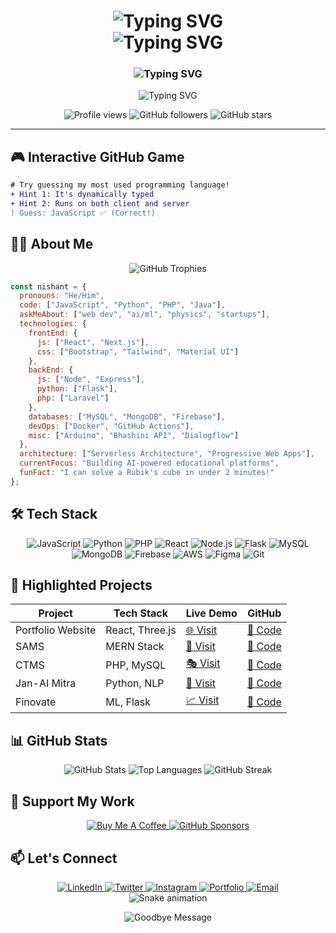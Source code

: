 <h1 align="center">
  <img src="https://readme-typing-svg.demolab.com?font=Fira+Code&weight=700&size=35&pause=1000&color=00F7FF&center=true&width=600&height=80&lines=Hi+👋,+I'm+Nishant" alt="Typing SVG" />
  <br/>
  <img src="https://readme-typing-svg.demolab.com?font=Fira+Code&weight=600&size=30&pause=1500&color=00F79B&center=true&width=800&height=50&lines=Sankar+Swain" alt="Typing SVG" />
</h1>

<h3 align="center">
  <img src="https://readme-typing-svg.demolab.com?font=Fira+Code&weight=500&size=22&pause=2000&color=F79E1B&center=true&width=800&repeat=false&lines=🚀+Full+Stack+Web+Developer+%7C+AI%2FML+Enthusiast+%7C+Physics%2FMath+Educator+%7C+Freelancer" alt="Typing SVG" />
</h3>

<p align="center">
  <img src="https://readme-typing-svg.demolab.com?font=Fira+Code&weight=500&size=22&pause=1000&color=F79E1B&center=true&width=800&lines=🧑‍💻+Full+Stack+Web+Developer;🔍+AI+%2F+ML+Enthusiast;🎓+Physics+%2F+Math+Mentor;💼+Freelancer+Developer;🌐+Passionate+Tech+Leader+%26+Problem+Solver;✨+Building+the+Future+with+Code" alt="Typing SVG" />
</p>

<div align="center">
  <img src="https://komarev.com/ghpvc/?username=Nishant18S&color=blueviolet&style=flat-square&label=PROFILE+VIEWS" alt="Profile views"/>
  <img src="https://img.shields.io/github/followers/Nishant18S?color=green&label=FOLLOWERS&style=for-the-badge" alt="GitHub followers"/>
  <img src="https://img.shields.io/github/stars/Nishant18S?affiliations=OWNER%2CCOLLABORATOR&color=yellow&label=STARS&style=for-the-badge" alt="GitHub stars"/>
</div>

---

## 🎮 Interactive GitHub Game
```diff
# Try guessing my most used programming language!
+ Hint 1: It's dynamically typed
+ Hint 2: Runs on both client and server
! Guess: JavaScript ✅ (Correct!)
```

## 🧑‍💻 About Me
<p align="center">
  <img src="https://github-profile-trophy.vercel.app/?username=Nishant18S&theme=onedark&row=1&column=7&margin-w=15&margin-h=15" alt="GitHub Trophies"/>
</p>

```javascript
const nishant = {
  pronouns: "He/Him",
  code: ["JavaScript", "Python", "PHP", "Java"],
  askMeAbout: ["web dev", "ai/ml", "physics", "startups"],
  technologies: {
    frontEnd: {
      js: ["React", "Next.js"],
      css: ["Bootstrap", "Tailwind", "Material UI"]
    },
    backEnd: {
      js: ["Node", "Express"],
      python: ["Flask"],
      php: ["Laravel"]
    },
    databases: ["MySQL", "MongoDB", "Firebase"],
    devOps: ["Docker", "GitHub Actions"],
    misc: ["Arduino", "Bhashini API", "Dialogflow"]
  },
  architecture: ["Serverless Architecture", "Progressive Web Apps"],
  currentFocus: "Building AI-powered educational platforms",
  funFact: "I can solve a Rubik's cube in under 2 minutes!"
};
```

## 🛠️ Tech Stack
<div align="center">
  <img src="https://img.shields.io/badge/-JavaScript-F7DF1E?style=for-the-badge&logo=javascript&logoColor=black" alt="JavaScript"/>
  <img src="https://img.shields.io/badge/-Python-3776AB?style=for-the-badge&logo=python&logoColor=white" alt="Python"/>
  <img src="https://img.shields.io/badge/-PHP-777BB4?style=for-the-badge&logo=php&logoColor=white" alt="PHP"/>
  <img src="https://img.shields.io/badge/-React-61DAFB?style=for-the-badge&logo=react&logoColor=black" alt="React"/>
  <img src="https://img.shields.io/badge/-Node.js-339933?style=for-the-badge&logo=node.js&logoColor=white" alt="Node.js"/>
  <img src="https://img.shields.io/badge/-Flask-000000?style=for-the-badge&logo=flask&logoColor=white" alt="Flask"/>
  <img src="https://img.shields.io/badge/-MySQL-4479A1?style=for-the-badge&logo=mysql&logoColor=white" alt="MySQL"/>
  <img src="https://img.shields.io/badge/-MongoDB-47A248?style=for-the-badge&logo=mongodb&logoColor=white" alt="MongoDB"/>
  <img src="https://img.shields.io/badge/-Firebase-FFCA28?style=for-the-badge&logo=firebase&logoColor=black" alt="Firebase"/>
  <img src="https://img.shields.io/badge/-AWS-232F3E?style=for-the-badge&logo=amazon-aws&logoColor=white" alt="AWS"/>
  <img src="https://img.shields.io/badge/-Figma-F24E1E?style=for-the-badge&logo=figma&logoColor=white" alt="Figma"/>
  <img src="https://img.shields.io/badge/-Git-F05032?style=for-the-badge&logo=git&logoColor=white" alt="Git"/>
</div>

## 🚀 Highlighted Projects

| Project | Tech Stack | Live Demo | GitHub |
|---------|------------|-----------|--------|
| Portfolio Website | React, Three.js | [🌐 Visit](https://www.nishantsankar.online/) | [📂 Code](https://github.com/Nishant18S/portfolio) |
| SAMS | MERN Stack | [🎒 Visit](#) | [📂 Code](https://github.com/Nishant18S/SAMS) |
| CTMS | PHP, MySQL | [🎭 Visit](#) | [📂 Code](https://github.com/Nishant18S/CTMS) |
| Jan-AI Mitra | Python, NLP | [🤖 Visit](#) | [📂 Code](https://github.com/Nishant18S/Jan-AI-Mitra) |
| Finovate | ML, Flask | [📈 Visit](#) | [📂 Code](https://github.com/Nishant18S/Finovate) |

## 📊 GitHub Stats
<div align="center">
  <img src="https://github-readme-stats.vercel.app/api?username=Nishant18S&show_icons=true&theme=radical&include_all_commits=true&count_private=true&line_height=24" alt="GitHub Stats"/>
  <img src="https://github-readme-stats.vercel.app/api/top-langs/?username=Nishant18S&layout=compact&theme=radical&langs_count=6&hide=html,css" alt="Top Languages"/>
  <img src="https://streak-stats.demolab.com/?user=Nishant18S&theme=radical&fire=FF801F&currStreakNum=FFBE69" alt="GitHub Streak"/>
</div>

## 🌟 Support My Work
<div align="center">
  <a href="https://www.buymeacoffee.com/nishantsankar">
    <img src="https://img.shields.io/badge/Buy_Me_A_Coffee-FFDD00?style=for-the-badge&logo=buy-me-a-coffee&logoColor=black" alt="Buy Me A Coffee"/>
  </a>
  <a href="https://github.com/sponsors/Nishant18S">
    <img src="https://img.shields.io/badge/Sponsor-30363D?style=for-the-badge&logo=GitHub-Sponsors&logoColor=#white" alt="GitHub Sponsors"/>
  </a>
</div>

## 📫 Let's Connect
<div align="center">
  <a href="https://www.linkedin.com/in/nishant-sankar-swain-1abb71246/">
    <img src="https://img.shields.io/badge/LinkedIn-0077B5?style=for-the-badge&logo=linkedin&logoColor=white" alt="LinkedIn"/>
  </a>
  <a href="https://twitter.com/NishantSankar_">
    <img src="https://img.shields.io/badge/Twitter-1DA1F2?style=for-the-badge&logo=twitter&logoColor=white" alt="Twitter"/>
  </a>
  <a href="https://www.instagram.com/nishant_sankar/">
    <img src="https://img.shields.io/badge/Instagram-E4405F?style=for-the-badge&logo=instagram&logoColor=white" alt="Instagram"/>
  </a>
  <a href="https://www.nishantsankar.online/">
    <img src="https://img.shields.io/badge/Portfolio-4285F4?style=for-the-badge&logo=google-chrome&logoColor=white" alt="Portfolio"/>
  </a>
  <a href="mailto:nishant.sankar2003@gmail.com">
    <img src="https://img.shields.io/badge/Email-D14836?style=for-the-badge&logo=gmail&logoColor=white" alt="Email"/>
  </a>
</div>

<div align="center">
  <img src="https://github.com/Nishant18S/Nishant18S/blob/output/github-contribution-grid-snake.svg" alt="Snake animation"/>
</div>

<p align="center">
  <img src="https://readme-typing-svg.demolab.com?font=Fira+Code&weight=500&size=18&pause=3000&color=00F7FF&center=true&width=600&lines=Thanks+for+visiting!+✌️;Let's+collaborate+on+something+awesome!;Keep+coding+and+keep+innovating!;See+you+on+the+digital+side+🚀" alt="Goodbye Message"/>
</p>
